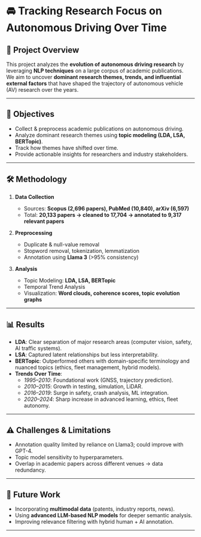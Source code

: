 # 🚘 Tracking Research Focus on Autonomous Driving Over Time  

## 📌 Project Overview  
This project analyzes the **evolution of autonomous driving research** by leveraging **NLP techniques** on a large corpus of academic publications.  
We aim to uncover **dominant research themes, trends, and influential external factors** that have shaped the trajectory of autonomous vehicle (AV) research over the years.  

---

## 🎯 Objectives  
- Collect & preprocess academic publications on autonomous driving.  
- Analyze dominant research themes using **topic modeling (LDA, LSA, BERTopic)**.  
- Track how themes have shifted over time.  
- Provide actionable insights for researchers and industry stakeholders.  

---

## 🛠️ Methodology  

1. **Data Collection**  
   - Sources: **Scopus (2,696 papers), PubMed (10,840), arXiv (6,597)**  
   - Total: **20,133 papers → cleaned to 17,704 → annotated to 9,317 relevant papers**  

2. **Preprocessing**  
   - Duplicate & null-value removal  
   - Stopword removal, tokenization, lemmatization  
   - Annotation using **Llama 3** (>95% consistency)  

3. **Analysis**  
   - Topic Modeling: **LDA, LSA, BERTopic**  
   - Temporal Trend Analysis  
   - Visualization: **Word clouds, coherence scores, topic evolution graphs**  

---

## 📊 Results  

- **LDA**: Clear separation of major research areas (computer vision, safety, AI traffic systems).  
- **LSA**: Captured latent relationships but less interpretability.  
- **BERTopic**: Outperformed others with domain-specific terminology and nuanced topics (ethics, fleet management, hybrid models).  
- **Trends Over Time**:  
  - *1995–2010*: Foundational work (GNSS, trajectory prediction).  
  - *2010–2015*: Growth in testing, simulation, LiDAR.  
  - *2016–2019*: Surge in safety, crash analysis, ML integration.  
  - *2020–2024*: Sharp increase in advanced learning, ethics, fleet autonomy.  

---

## ⚠️ Challenges & Limitations  
- Annotation quality limited by reliance on Llama3; could improve with GPT-4.  
- Topic model sensitivity to hyperparameters.  
- Overlap in academic papers across different venues → data redundancy.  

---

## 🚀 Future Work  
- Incorporating **multimodal data** (patents, industry reports, news).  
- Using **advanced LLM-based NLP models** for deeper semantic analysis.  
- Improving relevance filtering with hybrid human + AI annotation.  

---
